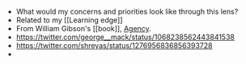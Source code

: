 - What would my concerns and priorities look like through this lens?
- Related to my [[Learning edge]]
- From William Gibson's [[book]], [Agency](https://en.wikipedia.org/wiki/Agency_(novel)).
- https://twitter.com/george__mack/status/1068238562443841538
- https://twitter.com/shreyas/status/1276956836856393728
- 
